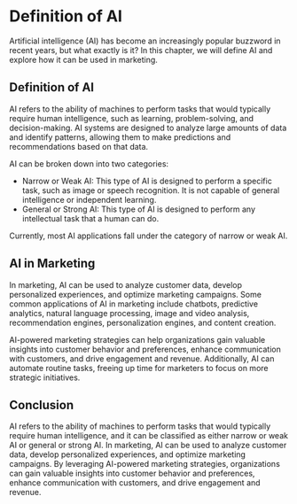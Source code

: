 Definition of AI
===========================================================

Artificial intelligence (AI) has become an increasingly popular buzzword in recent years, but what exactly is it? In this chapter, we will define AI and explore how it can be used in marketing.

Definition of AI
----------------

AI refers to the ability of machines to perform tasks that would typically require human intelligence, such as learning, problem-solving, and decision-making. AI systems are designed to analyze large amounts of data and identify patterns, allowing them to make predictions and recommendations based on that data.

AI can be broken down into two categories:

* Narrow or Weak AI: This type of AI is designed to perform a specific task, such as image or speech recognition. It is not capable of general intelligence or independent learning.
* General or Strong AI: This type of AI is designed to perform any intellectual task that a human can do.

Currently, most AI applications fall under the category of narrow or weak AI.

AI in Marketing
---------------

In marketing, AI can be used to analyze customer data, develop personalized experiences, and optimize marketing campaigns. Some common applications of AI in marketing include chatbots, predictive analytics, natural language processing, image and video analysis, recommendation engines, personalization engines, and content creation.

AI-powered marketing strategies can help organizations gain valuable insights into customer behavior and preferences, enhance communication with customers, and drive engagement and revenue. Additionally, AI can automate routine tasks, freeing up time for marketers to focus on more strategic initiatives.

Conclusion
----------

AI refers to the ability of machines to perform tasks that would typically require human intelligence, and it can be classified as either narrow or weak AI or general or strong AI. In marketing, AI can be used to analyze customer data, develop personalized experiences, and optimize marketing campaigns. By leveraging AI-powered marketing strategies, organizations can gain valuable insights into customer behavior and preferences, enhance communication with customers, and drive engagement and revenue.
